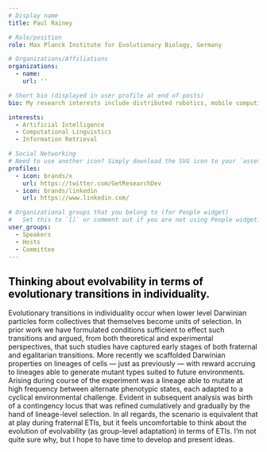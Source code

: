```yaml
---
# Display name
title: Paul Rainey

# Role/position
role: Max Planck Institute for Evolutionary Biology, Germany

# Organizations/Affiliations
organizations:
  - name: 
    url: ''

# Short bio (displayed in user profile at end of posts)
bio: My research interests include distributed robotics, mobile computing and programmable matter.

interests:
  - Artificial Intelligence
  - Computational Linguistics
  - Information Retrieval

# Social Networking
# Need to use another icon? Simply download the SVG icon to your `assets/media/icons/` folder.
profiles:
  - icon: brands/x
    url: https://twitter.com/GetResearchDev
  - icon: brands/linkedin
    url: https://www.linkedin.com/

# Organizational groups that you belong to (for People widget)
#   Set this to `[]` or comment out if you are not using People widget.
user_groups:
  - Speakers
  - Hosts
  - Committee
---
```


<h2 style="color: #050505; text-align: left;">Thinking about evolvability in terms of evolutionary transitions in individuality.</h2>

Evolutionary transitions in individuality occur when lower level Darwinian particles form collectives that themselves become units of selection. In prior work we have formulated conditions sufficient to effect such transitions and argued, from both theoretical and experimental perspectives, that such studies have captured early stages of both fraternal and egalitarian transitions. More recently we scaffolded Darwinian properties on lineages of cells — just as previously — with reward accruing to lineages able to generate mutant types suited to future environments. Arising during course of the experiment was a lineage able to mutate at high frequency between alternate phenotypic states, each adapted to a cyclical environmental challenge. Evident in subsequent analysis was birth of a contingency locus that was refined cumulatively and gradually by the hand of lineage-level selection. In all regards, the scenario is equivalent that at play during fraternal ETIs, but it feels uncomfortable to think about the evolution of evolvability (as group-level adaptation) in terms of ETIs. I’m not quite sure why, but I hope to have time to develop and present ideas.
